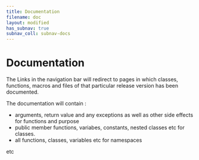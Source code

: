 ```yaml
---
title: Documentation
filename: doc
layout: modified
has_subnav: true
subnav_coll: subnav-docs
---
```


# Documentation

The Links in the navigation bar will redirect to pages in which classes, 
functions, macros and files of that particular release version has been 
documented.

The documentation will contain :

- arguments, return value and any exceptions as well as other side effects 
for functions and purpose 
- public member functions, variabes, constants, nested classes etc for classes.
- all functions, classes, variables etc for namespaces

etc


